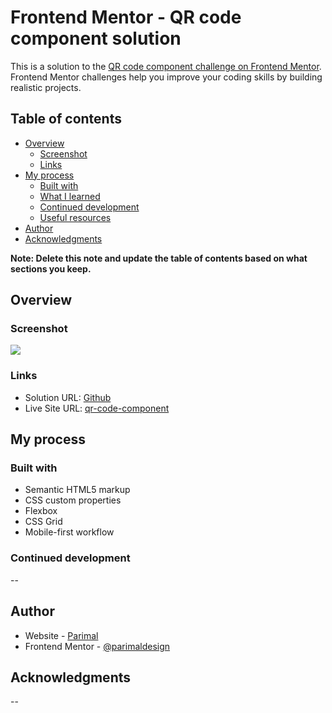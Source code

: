 # Frontend Mentor - QR code component solution

This is a solution to the [QR code component challenge on Frontend Mentor](https://www.frontendmentor.io/challenges/qr-code-component-iux_sIO_H). Frontend Mentor challenges help you improve your coding skills by building realistic projects. 

## Table of contents

- [Overview](#overview)
  - [Screenshot](#screenshot)
  - [Links](#links)
- [My process](#my-process)
  - [Built with](#built-with)
  - [What I learned](#what-i-learned)
  - [Continued development](#continued-development)
  - [Useful resources](#useful-resources)
- [Author](#author)
- [Acknowledgments](#acknowledgments)

**Note: Delete this note and update the table of contents based on what sections you keep.**

## Overview

### Screenshot

![](./screenshot.jpg)

### Links

- Solution URL: [Github](https://github.com/parimaldesign/qr-code-component-main)
- Live Site URL: [qr-code-component](https://qr-code-component-main-6gkstg2hh-parimaldesign.vercel.app/)

## My process

### Built with

- Semantic HTML5 markup
- CSS custom properties
- Flexbox
- CSS Grid
- Mobile-first workflow

### Continued development
--
## Author

- Website - [Parimal ](https://parimaldesign.github.io/)
- Frontend Mentor - [@parimaldesign](https://www.frontendmentor.io/profile/parimaldesign)


## Acknowledgments

--